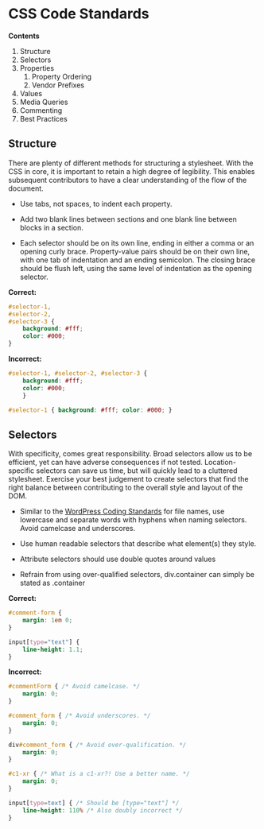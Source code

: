 # CSS Code Standards

**Contents**

1. Structure
2. Selectors
3. Properties
	1. Property Ordering
	2. Vendor Prefixes
4. Values
5. Media Queries
6. Commenting
7. Best Practices


## Structure

There are plenty of different methods for structuring a stylesheet. With the CSS in core, it is important to retain a high degree of legibility. This enables subsequent contributors to have a clear understanding of the flow of the document.

- Use tabs, not spaces, to indent each property.

- Add two blank lines between sections and one blank line between blocks in a section.

- Each selector should be on its own line, ending in either a comma or an opening curly brace. Property-value pairs should be on their own line, with one tab of indentation and an ending semicolon. The closing brace should be flush left, using the same level of indentation as the opening selector.

**Correct:**

```css
#selector-1,
#selector-2,
#selector-3 {
	background: #fff;
	color: #000;
}
```

**Incorrect:**

```css
#selector-1, #selector-2, #selector-3 {
	background: #fff;
	color: #000;
	}

#selector-1 { background: #fff; color: #000; }
```


## Selectors

With specificity, comes great responsibility. Broad selectors allow us to be efficient, yet can have adverse consequences if not tested. Location-specific selectors can save us time, but will quickly lead to a cluttered stylesheet. Exercise your best judgement to create selectors that find the right balance between contributing to the overall style and layout of the DOM.

- Similar to the [WordPress Coding Standards](http://codex.wordpress.org/WordPress_Coding_Standards) for file names, use lowercase and separate words with hyphens when naming selectors. Avoid camelcase and underscores.

- Use human readable selectors that describe what element(s) they style.

- Attribute selectors should use double quotes around values

- Refrain from using over-qualified selectors, div.container can simply be stated as .container

**Correct:**

```css
#comment-form {
    margin: 1em 0;
}

input[type="text"] {
    line-height: 1.1;
}
```

**Incorrect:**

```css
#commentForm { /* Avoid camelcase. */
    margin: 0;
}

#comment_form { /* Avoid underscores. */
    margin: 0;
}

div#comment_form { /* Avoid over-qualification. */
    margin: 0;
}

#c1-xr { /* What is a c1-xr?! Use a better name. */
    margin: 0;
}

input[type=text] { /* Should be [type="text"] */
    line-height: 110% /* Also doubly incorrect */
}
```